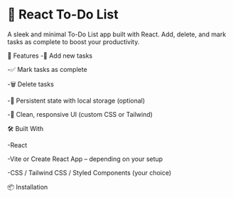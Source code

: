 # 📝 React To-Do List

A sleek and minimal To-Do List app built with React. Add, delete, and mark tasks as complete to boost your productivity.

🚀 Features
  -📌 Add new tasks

  -✅ Mark tasks as complete

  -🗑️ Delete tasks

  -💾 Persistent state with local storage (optional)

  -💅 Clean, responsive UI (custom CSS or Tailwind)

🛠️ Built With 

  -React

  -Vite or Create React App – depending on your setup

  -CSS / Tailwind CSS / Styled Components (your choice)

📦 Installation
